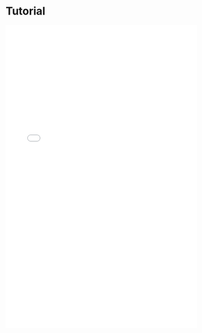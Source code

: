 # Tutorial

<iframe src="../../tutorial_week13.pdf" width="100%" height="800px" frameBorder="0"> </iframe>